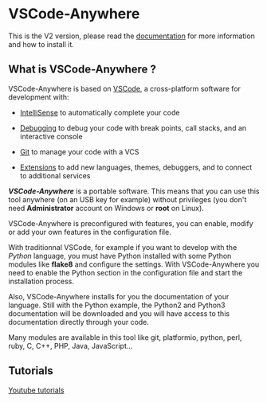 # VSCode-Anywhere

This is the V2 version, please read the [documentation](https://gigi206.gitbook.io/vscode-anywhere/#vscode-anywhere-installation) for more information and how to install it.

## What is VSCode-Anywhere ?

VSCode-Anywhere is based on [VSCode](https://code.visualstudio.com), a cross-platform software for development with:

- [IntelliSense](https://code.visualstudio.com/#meet-intellisense) to automatically complete your code

- [Debugging](https://code.visualstudio.com/#powerful-debugging) to debug your code with break points, call stacks, and an interactive console
- [Git](https://code.visualstudio.com/#built-in-git) to manage your code with a VCS
- [Extensions](https://code.visualstudio.com/#hundreds-of-extensions) to add new languages, themes, debuggers, and to connect to additional services

**_VSCode-Anywhere_** is a portable software. This means that you can use this tool anywhere (on an USB key for example) without privileges (you don't need **Administrator** account on Windows or **root** on Linux).

VSCode-Anywhere is preconfigured with features, you can enable, modify or add your own features in the configuration file.

With traditionnal VSCode, for example if you want to develop with the _Python_ language, you must have Python installed with some Python modules like **flake8** and configure the settings. With VSCode-Anywhere you need to enable the Python section in the configuration file and start the installation process.

Also, VSCode-Anywhere installs for you the documentation of your language. Still with the Python example, the Python2 and Python3 documentation will be downloaded and you will have access to this documentation directly through your code.

Many modules are available in this tool like git, platformio, python, perl, ruby, C, C++, PHP, Java, JavaScript...

## Tutorials

[Youtube tutorials](https://gigi206.gitbook.io/vscode-anywhere/tuto/youtube-tutorials)